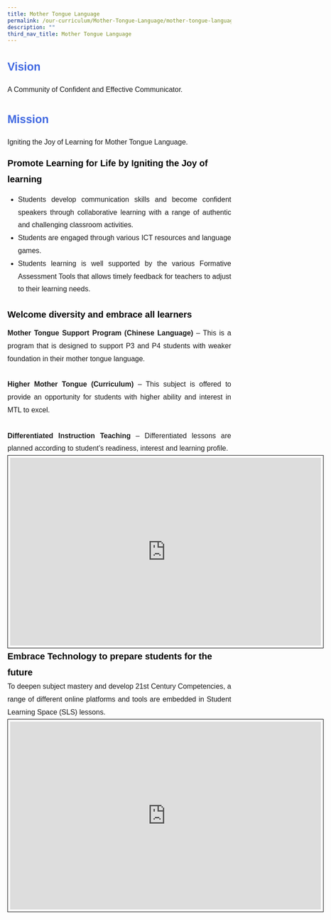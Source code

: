 ```yaml
---
title: Mother Tongue Language
permalink: /our-curriculum/Mother-Tongue-Language/mother-tongue-language/
description: ""
third_nav_title: Mother Tongue Language
---
```

<div style="font-family:arial; font-size:25px; font-weight:bold; color:royalblue; line-height:3">Vision</div>
<div style="font-family:arial; font-size:16px; text-align:justify; line-height:1.8">A Community of Confident and Effective Communicator.</div>
<p></p>
<div style="font-family:arial; font-size:25px; font-weight:bold; color:royalblue; line-height:3">Mission</div>
<div style="font-family:arial; font-size:16px; text-align:justify; line-height:1.8">Igniting the Joy of Learning for Mother Tongue Language.</div>
<p></p>
<div style="font-family:arial; font-size:20px; font-weight:bold; color:black; line-height:1.8">Promote Learning for Life by Igniting the Joy of learning</div>
<ul><li style="font-family:arial; font-size:16px; text-align:justify; line-height:1.8">Students develop communication skills and become confident speakers through collaborative learning with a range of authentic and challenging classroom activities.</li>
<li style="font-family:arial; font-size:16px; text-align:justify; line-height:1.8">Students are engaged through various ICT resources and language games.</li>
<li style="font-family:arial; font-size:16px; text-align:justify; line-height:1.8">Students learning is well supported by the various Formative Assessment Tools that allows timely feedback for teachers to adjust to their learning needs.</li></ul>

<div style="font-family:arial; font-size:20px; font-weight:bold; color:black; line-height:2.8">Welcome diversity and embrace all learners</div>
<div style="font-family:arial; font-size:16px; text-align:justify; line-height:1.8"><b>Mother Tongue Support Program (Chinese Language)</b> – This is a program that is designed to support P3 and P4 students with weaker foundation in their mother tongue language.<br><br>
	<b>Higher Mother Tongue (Curriculum)</b> – This subject is offered to provide an opportunity for students with higher ability and interest in MTL to excel.<br><br>
	<b>Differentiated Instruction Teaching</b> – Differentiated lessons are planned according to student’s readiness, interest and learning profile.</div>

<center><iframe allowfullscreen="true" height="422" width="700" frameborder="0" style="border:1px solid black; padding:5px" src="https://docs.google.com/presentation/d/e/2PACX-1vSMTfpe7G7p_kJ7DZO35HZ0GAeUGHaueLybOBmNigpAikWJdQKk80x8hf_uarYFvheL-Exp11XBqLK4/embed?start=false&amp;loop=false&amp;delayms=3000"></iframe></center>

<div style="font-family:arial; font-size:20px; font-weight:bold; color:black; line-height:1.8">Embrace Technology to prepare students for the future</div>
<div style="font-family:arial; font-size:16px; text-align:justify; line-height:1.8">To deepen subject mastery and develop 21st Century Competencies, a range of different online platforms and tools are embedded in Student Learning Space (SLS) lessons.</div>

<center><iframe allowfullscreen="true" height="422" width="700" frameborder="0" style="border:1px solid black; padding:5px" src="https://docs.google.com/presentation/d/e/2PACX-1vTpBjOFy8cs3HUDr9kQ06u9OwCOSMGqOXaEjyN1llNftrcQjh3dWnZ7ZGcezMpQ1IFNXviXKEOK2Pxg/embed?start=false&amp;loop=false&amp;delayms=3000"></iframe></center>